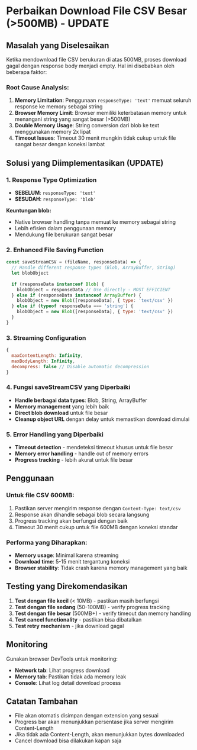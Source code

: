 # Perbaikan Download File CSV Besar (>500MB) - UPDATE

## Masalah yang Diselesaikan

Ketika mendownload file CSV berukuran di atas 500MB, proses download gagal dengan response body menjadi empty. Hal ini disebabkan oleh beberapa faktor:

### Root Cause Analysis:
1. **Memory Limitation**: Penggunaan `responseType: 'text'` memuat seluruh response ke memory sebagai string
2. **Browser Memory Limit**: Browser memiliki keterbatasan memory untuk menangani string yang sangat besar (>500MB)
3. **Double Memory Usage**: String conversion dari blob ke text menggunakan memory 2x lipat
4. **Timeout Issues**: Timeout 30 menit mungkin tidak cukup untuk file sangat besar dengan koneksi lambat

## Solusi yang Diimplementasikan (UPDATE)

### 1. **Response Type Optimization**
- **SEBELUM**: `responseType: 'text'` 
- **SESUDAH**: `responseType: 'blob'`

**Keuntungan blob:**
- Native browser handling tanpa memuat ke memory sebagai string
- Lebih efisien dalam penggunaan memory
- Mendukung file berukuran sangat besar

### 2. **Enhanced File Saving Function**
```javascript
const saveStreamCSV = (fileName, responseData) => {
  // Handle different response types (Blob, ArrayBuffer, String)
  let blobObject
  
  if (responseData instanceof Blob) {
    blobObject = responseData // Use directly - MOST EFFICIENT
  } else if (responseData instanceof ArrayBuffer) {
    blobObject = new Blob([responseData], { type: 'text/csv' })
  } else if (typeof responseData === 'string') {
    blobObject = new Blob([responseData], { type: 'text/csv' })
  }
}
```

### 3. Streaming Configuration
```javascript
{
  maxContentLength: Infinity,
  maxBodyLength: Infinity,
  decompress: false // Disable automatic decompression
}
```

### 4. Fungsi saveStreamCSV yang Diperbaiki
- **Handle berbagai data types**: Blob, String, ArrayBuffer
- **Memory management** yang lebih baik
- **Direct blob download** untuk file besar
- **Cleanup object URL** dengan delay untuk memastikan download dimulai

### 5. Error Handling yang Diperbaiki
- **Timeout detection** - mendeteksi timeout khusus untuk file besar
- **Memory error handling** - handle out of memory errors
- **Progress tracking** - lebih akurat untuk file besar

## Penggunaan

### Untuk file CSV 600MB:
1. Pastikan server mengirim response dengan `Content-Type: text/csv`
2. Response akan dihandle sebagai blob secara langsung
3. Progress tracking akan berfungsi dengan baik
4. Timeout 30 menit cukup untuk file 600MB dengan koneksi standar

### Performa yang Diharapkan:
- **Memory usage**: Minimal karena streaming
- **Download time**: 5-15 menit tergantung koneksi
- **Browser stability**: Tidak crash karena memory management yang baik

## Testing yang Direkomendasikan

1. **Test dengan file kecil** (< 10MB) - pastikan masih berfungsi
2. **Test dengan file sedang** (50-100MB) - verify progress tracking
3. **Test dengan file besar** (500MB+) - verify timeout dan memory handling
4. **Test cancel functionality** - pastikan bisa dibatalkan
5. **Test retry mechanism** - jika download gagal

## Monitoring

Gunakan browser DevTools untuk monitoring:
- **Network tab**: Lihat progress download
- **Memory tab**: Pastikan tidak ada memory leak
- **Console**: Lihat log detail download process

## Catatan Tambahan

- File akan otomatis disimpan dengan extension yang sesuai
- Progress bar akan menunjukkan persentase jika server mengirim Content-Length
- Jika tidak ada Content-Length, akan menunjukkan bytes downloaded
- Cancel download bisa dilakukan kapan saja
